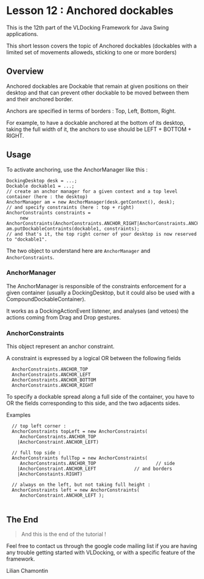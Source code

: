 # Lesson 12 : Anchored dockables #


This is the 12th part of the VLDocking Framework for Java Swing applications.


This short lesson covers the topic of Anchored dockables (dockables with a limited set of movements alloweds, sticking to one or more borders)


## Overview ##


Anchored dockables are Dockable that remain at given positions on their desktop and that can prevent other dockable to be moved between them and their anchored border.

Anchors are specified in terms of borders : Top, Left, Bottom, Right.


For example, to have a dockable anchored at the bottom of its desktop, taking the full width of it, the anchors to use should be LEFT + BOTTOM + RIGHT.

## Usage ##


To activate anchoring, use the AnchorManager like this :


```
DockingDesktop desk = ...;
Dockable dockable1 = ...;
// create an anchor manager for a given context and a top level container (here : the desktop)
AnchorManager am = new AnchorManager(desk.getContext(), desk);
// and specify constraints (here : top + right)
AnchorConstraints constraints = 
     new AnchorConstraints(AnchorConstraints.ANCHOR_RIGHT|AnchorConstraints.ANCHOR_TOP); 
am.putDockableContraints(dockable1, constraints);
// and that's it, the top right corner of your desktop is now reserved to "dockable1".
```


The two object to understand here are `AnchorManager` and `AnchorConstraints`.


### AnchorManager ###


The AnchorManager is responsible of the constraints enforcement for a given container
(usually a DockingDesktop, but it could also be used with a CompoundDockableContainer).


It works as a DockingActionEvent listener, and analyses (and vetoes) the actions coming from
Drag and Drop gestures.


### AnchorConstraints ###


This object represent an anchor constraint.


A constraint is expressed by a logical OR between the following fields
```
  AnchorConstraints.ANCHOR_TOP
  AnchorConstraints.ANCHOR_LEFT
  AnchorConstraints.ANCHOR_BOTTOM
  AnchorConstraints.ANCHOR_RIGHT
```


To specify a dockable spread along a full side of the container, you have to OR the fields
corresponding to this side, and the two adjacents sides.

Examples


```
  // top left corner :
  AnchorConstraints topLeft = new AnchorConstraints(
  	 AnchorConstraints.ANCHOR_TOP
	|AnchorConstraint.ANCHOR_LEFT)
  
  // full top side :
  AnchorConstraints fullTop = new AnchorConstraints(
  	 AnchorConstraints.ANCHOR_TOP                      // side
	|AnchorConstraint.ANCHOR_LEFT  			   // and borders
	|AnchorConstaints.RIGHT)
  
  // always on the left, but not taking full height :
  AnchorConstraints left = new AnchorConstraints(
  	 AnchorConstraint.ANCHOR_LEFT );
	   
```





## The End ##

> And this is the end of the tutorial !


Feel free to contact us through the google code mailing list if you are having any trouble getting started with VLDocking, or
with a specific feature of the framework.

Lilian Chamontin